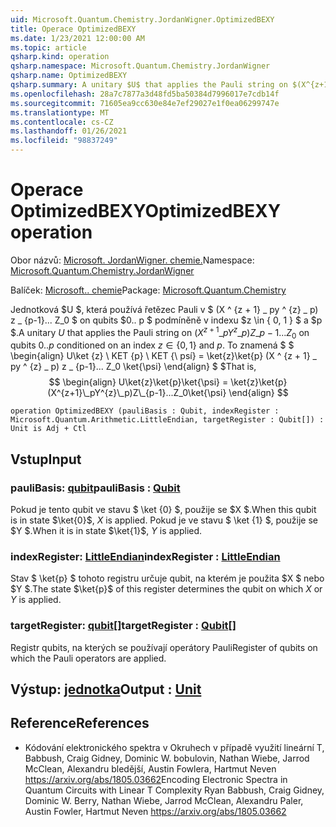 ```yaml
---
uid: Microsoft.Quantum.Chemistry.JordanWigner.OptimizedBEXY
title: Operace OptimizedBEXY
ms.date: 1/23/2021 12:00:00 AM
ms.topic: article
qsharp.kind: operation
qsharp.namespace: Microsoft.Quantum.Chemistry.JordanWigner
qsharp.name: OptimizedBEXY
qsharp.summary: A unitary $U$ that applies the Pauli string on $(X^{z+1}\_pY^{z}\_p)Z\_{p-1}...Z_0$ on qubits $0..p$ conditioned on an index $z\in\{0,1\}$ and $p$. That is, $$ \begin{align} U\ket{z}\ket{p}\ket{\psi} = \ket{z}\ket{p}(X^{z+1}\_pY^{z}\_p)Z\_{p-1}...Z_0\ket{\psi} \end{align} $$
ms.openlocfilehash: 28a7c7877a3d48fd5ba50384d7996017e7cdb14f
ms.sourcegitcommit: 71605ea9cc630e84e7ef29027e1f0ea06299747e
ms.translationtype: MT
ms.contentlocale: cs-CZ
ms.lasthandoff: 01/26/2021
ms.locfileid: "98837249"
---
```

# <a name="optimizedbexy-operation"></a><span data-ttu-id="1a313-102">Operace OptimizedBEXY</span><span class="sxs-lookup"><span data-stu-id="1a313-102">OptimizedBEXY operation</span></span>

<span data-ttu-id="1a313-103">Obor názvů: [Microsoft. JordanWigner. chemie.](xref:Microsoft.Quantum.Chemistry.JordanWigner)</span><span class="sxs-lookup"><span data-stu-id="1a313-103">Namespace: [Microsoft.Quantum.Chemistry.JordanWigner](xref:Microsoft.Quantum.Chemistry.JordanWigner)</span></span>

<span data-ttu-id="1a313-104">Balíček: [Microsoft.. chemie](https://nuget.org/packages/Microsoft.Quantum.Chemistry)</span><span class="sxs-lookup"><span data-stu-id="1a313-104">Package: [Microsoft.Quantum.Chemistry](https://nuget.org/packages/Microsoft.Quantum.Chemistry)</span></span>


<span data-ttu-id="1a313-105">Jednotková $U $, která používá řetězec Pauli v $ (X ^ {z + 1} \_ py ^ {z} \_ p) z \_ {p-1}... Z_0 $ on qubits $0.. p $ podmíněně v indexu $z \in \{ 0, 1 \} $ a $p $.</span><span class="sxs-lookup"><span data-stu-id="1a313-105">A unitary $U$ that applies the Pauli string on $(X^{z+1}\_pY^{z}\_p)Z\_{p-1}...Z_0$ on qubits $0..p$ conditioned on an index $z\in\{0,1\}$ and $p$.</span></span> <span data-ttu-id="1a313-106">To znamená $ $ \begin{align} U\ket {z} \ KET {p} \ KET {\ psí} = \ket{z}\ket{p} (X ^ {z + 1} \_ py ^ {z} \_ p) z \_ {p-1}... Z_0 \ket{\psi} \end{align} $ $</span><span class="sxs-lookup"><span data-stu-id="1a313-106">That is, $$ \begin{align} U\ket{z}\ket{p}\ket{\psi} = \ket{z}\ket{p}(X^{z+1}\_pY^{z}\_p)Z\_{p-1}...Z_0\ket{\psi} \end{align} $$</span></span>

```qsharp
operation OptimizedBEXY (pauliBasis : Qubit, indexRegister : Microsoft.Quantum.Arithmetic.LittleEndian, targetRegister : Qubit[]) : Unit is Adj + Ctl
```


## <a name="input"></a><span data-ttu-id="1a313-107">Vstup</span><span class="sxs-lookup"><span data-stu-id="1a313-107">Input</span></span>

### <a name="paulibasis--qubit"></a><span data-ttu-id="1a313-108">pauliBasis: [qubit](xref:microsoft.quantum.lang-ref.qubit)</span><span class="sxs-lookup"><span data-stu-id="1a313-108">pauliBasis : [Qubit](xref:microsoft.quantum.lang-ref.qubit)</span></span>

<span data-ttu-id="1a313-109">Pokud je tento qubit ve stavu $ \ket {0} $, použije se $X $.</span><span class="sxs-lookup"><span data-stu-id="1a313-109">When this qubit is in state $\ket{0}$, $X$ is applied.</span></span> <span data-ttu-id="1a313-110">Pokud je ve stavu $ \ket {1} $, použije se $Y $.</span><span class="sxs-lookup"><span data-stu-id="1a313-110">When it is in state $\ket{1}$, $Y$ is applied.</span></span>


### <a name="indexregister--littleendian"></a><span data-ttu-id="1a313-111">indexRegister: [LittleEndian](xref:Microsoft.Quantum.Arithmetic.LittleEndian)</span><span class="sxs-lookup"><span data-stu-id="1a313-111">indexRegister : [LittleEndian](xref:Microsoft.Quantum.Arithmetic.LittleEndian)</span></span>

<span data-ttu-id="1a313-112">Stav $ \ket{p} $ tohoto registru určuje qubit, na kterém je použita $X $ nebo $Y $.</span><span class="sxs-lookup"><span data-stu-id="1a313-112">The state $\ket{p}$ of this register determines the qubit on which $X$ or $Y$ is applied.</span></span>


### <a name="targetregister--qubit"></a><span data-ttu-id="1a313-113">targetRegister: [qubit](xref:microsoft.quantum.lang-ref.qubit)[]</span><span class="sxs-lookup"><span data-stu-id="1a313-113">targetRegister : [Qubit](xref:microsoft.quantum.lang-ref.qubit)[]</span></span>

<span data-ttu-id="1a313-114">Registr qubits, na kterých se používají operátory Pauli</span><span class="sxs-lookup"><span data-stu-id="1a313-114">Register of qubits on which the Pauli operators are applied.</span></span>



## <a name="output--unit"></a><span data-ttu-id="1a313-115">Výstup: [jednotka](xref:microsoft.quantum.lang-ref.unit)</span><span class="sxs-lookup"><span data-stu-id="1a313-115">Output : [Unit](xref:microsoft.quantum.lang-ref.unit)</span></span>



## <a name="references"></a><span data-ttu-id="1a313-116">Reference</span><span class="sxs-lookup"><span data-stu-id="1a313-116">References</span></span>

- <span data-ttu-id="1a313-117">Kódování elektronického spektra v Okruhech v případě využití lineární T, Babbush, Craig Gidney, Dominic W. bobulovin, Nathan Wiebe, Jarrod McClean, Alexandru bledější, Austin Fowlera, Hartmut Neven https://arxiv.org/abs/1805.03662</span><span class="sxs-lookup"><span data-stu-id="1a313-117">Encoding Electronic Spectra in Quantum Circuits with Linear T Complexity Ryan Babbush, Craig Gidney, Dominic W. Berry, Nathan Wiebe, Jarrod McClean, Alexandru Paler, Austin Fowler, Hartmut Neven https://arxiv.org/abs/1805.03662</span></span>
